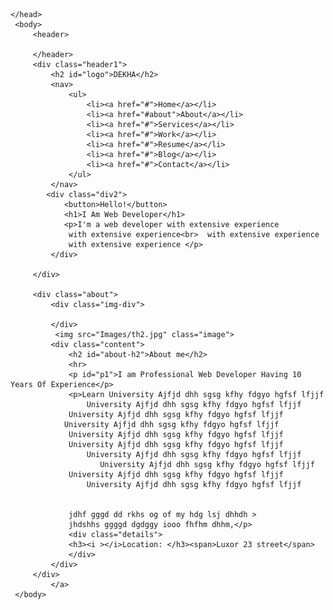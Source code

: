 <!DOCTYPE html>
<html>
    <head>
        <title>Final Project</title>
        <link rel="stylesheet" href="proect_style.css">
   
    </head>
     <body>
         <header>
             
         </header>
         <div class="header1">
             <h2 id="logo">DEKHA</h2>
             <nav>
                 <ul>
                     <li><a href="#">Home</a></li>
                     <li><a href="#about">About</a></li>
                     <li><a href="#">Services</a></li>
                     <li><a href="#">Work</a></li>
                     <li><a href="#">Resume</a></li>
                     <li><a href="#">Blog</a></li>
                     <li><a href="#">Contact</a></li>
                 </ul>
             </nav>
            <div class="div2">
                <button>Hello!</button>
                <h1>I Am Web Developer</h1>
                <p>I'm a web developer with extensive experience
                 with extensive experience<br>  with extensive experience
                 with extensive experience </p>
             </div>
             
         </div>
        
         <div class="about">
             <div class="img-div">
                
             </div>
              <img src="Images/th2.jpg" class="image">
             <div class="content">
                 <h2 id="about-h2">About me</h2>
                 <hr>
                 <p id="p1">I am Professional Web Developer Having 10 Years Of Experience</p>
                 <p>Learn University Ajfjd dhh sgsg kfhy fdgyo hgfsf lfjjf 
                     University Ajfjd dhh sgsg kfhy fdgyo hgfsf lfjjf 
                 University Ajfjd dhh sgsg kfhy fdgyo hgfsf lfjjf 
                University Ajfjd dhh sgsg kfhy fdgyo hgfsf lfjjf 
                 University Ajfjd dhh sgsg kfhy fdgyo hgfsf lfjjf 
                 University Ajfjd dhh sgsg kfhy fdgyo hgfsf lfjjf 
                     University Ajfjd dhh sgsg kfhy fdgyo hgfsf lfjjf 
                        University Ajfjd dhh sgsg kfhy fdgyo hgfsf lfjjf 
                 University Ajfjd dhh sgsg kfhy fdgyo hgfsf lfjjf 
                     University Ajfjd dhh sgsg kfhy fdgyo hgfsf lfjjf
                 
                 
                 jdhf gggd dd rkhs og of my hdg lsj dhhdh >
                 jhdshhs ggggd dgdggy iooo fhfhm dhhm,</p>
                 <div class="details">
                 <h3><i ></i>Location: </h3><span>Luxor 23 street</span>
                 </div>
             </div>
         </div>
             </a>
     </body>
</html>
